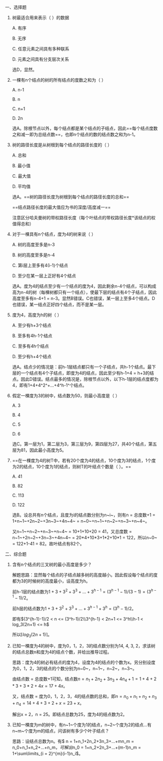 一、选择题

1. 树最适合用来表示（ ）的数据

   A. 有序

   B. 无序

   C. 任意元素之间具有多种联系

   D. 元素之间具有分支层次关系

   

   选D，显然。

   

2. 一棵有n个结点的树的所有结点的度数之和为（ ）

   A. n-1

   B. n

   C. n+1

   D. 2n

   

   选A。除根节点以外，每个结点都是某个结点的子结点，因此==每个结点度数之和减一即为总结点数==，也即n个结点的数的结点数之和为n-1。

   

3. 树的路径长度是从树根到每个结点的路径长度的（ ）

   A. 总和

   B. 最小值

   C. 最大值

   D. 平均值

   

   选A。==树的路径长度为树根到每个结点的路径长度的总和==

   ==结点路径长度的最大值应为书的深度/高度减一==

   注意区分哈夫曼树的带权路径长度（每个叶结点的带权路径长度*该结点的权值得总和）

   

4. 对于一棵具有n个结点，度为4的树来说（ ）

   A. 树的高度至多是n-3

   B. 树的高度至多是n-4

   C. 第i层上至多有4(i-1)个结点

   D. 至少在某一层上正好有4个结点

   

   选A。度为4的结点至少有一个结点的度为4，因此剩余n-4个结点，可以构成高为n-4的树（每棵树都只有一个结点），使最下层的结点有4个子结点，因此高度至多有n-4+1 = n-3。显然B错误。C也错误，某一层上至多4个结点。D也错误，某一结点正好四个结点，而不是某一层。

   

5. 度为4，高度为h的树（ ）

   A. 至少有h+3个结点

   B. 至多有4h-1个结点

   C. 至多有4h个结点

   D. 至少有h+4个结点

   

   选A。结点少的情况是：前h-1层结点都只有一个子结点，共h-1个结点。最下层的一个结点有4个子结点，即度为4的结点，因此至少有h-1+4 = h+3的结点。因此D错误。结点最多的情况是，除根节点以外，以下h-1层的结点度都为4，即有1+4+4^2^+...+4^h-1^个结点。

   

6. 假定一棵度为3的树中，结点数为50，则最小高度是（ ）

   A. 3

   B. 4

   C. 5

   D. 6

   

   选C。第一层为1，第二层为3，第三层为9，第四层为27，共40个结点，第五层为81，因此最小高度为5。

   

7. ==在一棵度为4的树T中，若有20个度为4的结点，10个度为3的结点，1个度为2的结点，10个度为1的结点，则树T的叶结点个数是（ ）。==

   A. 41

   B. 82

   C. 113

   D. 122

   

   选B。设总共有n个结点，且度为i的结点数分别为n~i~，则有n = 总度数+1 = 1+n~1~+2n~2~+3n~3~+4n~4~ = n~0~+n~1~+n~2~+n~3~+n~4~。

   又n~1~+n~2~+n~3~+n~4~ = 10+1+10+20 = 41，又总度数 = n~1~+2n~2~+3n~3~+4n~4~ = 20\*4+10\*3+1\*2+10\*1 = 122，所以n~0~ = 122+1-41 = 82。故叶结点有82个。



二、综合题

1. 含有n个结点的三叉树的最小高度是多少？

   解题思路：显然每个结点的子结点越多树的高度越小。因此假设每个结点的度都为3的时候树的高度最小，设高度为h。

   前h-1层的结点数为$1+3+3^2+3^3+...+3^{h-1} = (3^{h-1}-1)/(3-1) = (3^{h-1}-1)/2$。

   前h层的结点数为$1+3+3^2+3^3+...+3^{h-1}+3^h = (3^h-1)/2$。

   即有$(3^{h-1}-1)/2 < n <= (3^h-1)/2\\3^{h-1} < 2n+1 <= 3^h\\h-1 < log_3(2n+1) <= h$

   所以$\lceil log_3(2n+1) \rceil$。

   

2. 已知一棵度为4的树中，度为0，1，2，3的结点数分别为14, 4, 3, 2，求该树的结点总数n和度为4的结点个数，并给出推导过程。

   思路：度为4的树必有结点的度为4，设度为4的结点的个数为x。另分别设度为0，1，2，3的结点的个数分别为n~0~，n~1~，n~2~，n~3~。

   由结点数 = 总度数+1可知，结点数$n = n_1+2n_2+3n_3+4n_4+1= 1+4+2*3+3*2+4x = 17+4x$。

   又，结点数 = 度为0，1，2，3，4的结点数的总和，即$n = n_0+n_1+n_2+n_3+n_4 = 14+4+3+2+x = 23+x$。

   解出x = 2，n = 25。即结点总数为25，度为4的结点数为2。

   

3. 已知一棵度为m的树中，有n~1~个度为1的结点，n~2~个度为2的结点...有n~m~个度为m的结点，问该树有多少个叶子结点？

   思路：设结点总数为n。有$ n = 1+n_1+2n_2+3n_3+...+mn_m = n_0+n_1+n_2+...+n_m$，可解出$n_0 = 1+n_2+2n_3+...+(m-1)n_m = 1+\sum\limits_{i = 2}^{m}(i-1)n_i$。